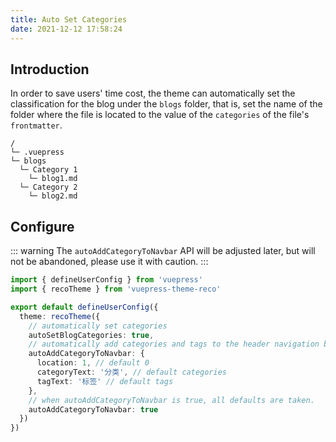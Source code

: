 ```yaml
---
title: Auto Set Categories
date: 2021-12-12 17:58:24
---
```


## Introduction

In order to save users' time cost, the theme can automatically set the classification for the blog under the `blogs` folder, that is, set the name of the folder where the file is located to the value of the `categories` of the file's `frontmatter`.

```
/
└─ .vuepress
└─ blogs
  └─ Category 1
    └─ blog1.md
  └─ Category 2
    └─ blog2.md
```

## Configure

::: warning
The `autoAddCategoryToNavbar` API will be adjusted later, but will not be abandoned, please use it with caution.
:::

```ts
import { defineUserConfig } from 'vuepress'
import { recoTheme } from 'vuepress-theme-reco'

export default defineUserConfig({
  theme: recoTheme({
    // automatically set categories
    autoSetBlogCategories: true,
    // automatically add categories and tags to the header navigation bar
    autoAddCategoryToNavbar: {
      location: 1, // default 0
      categoryText: '分类', // default categories
      tagText: '标签' // default tags
    },
    // when autoAddCategoryToNavbar is true, all defaults are taken.
    autoAddCategoryToNavbar: true
  })
})
```